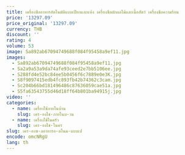 ```yaml
---
title: เครื่องซีลอาหารอัตโนมัติแบบเปียกและแห้ง เครื่องซีลผักผลไม้และเนื้อสัตว์ เครื่องซีลความร้อน
price: '13297.09'
price_original: '13297.09'
currency: THB
discount: ''
rating: 4
volume: 53
image: Sa892ab67094749688f084f95458a9ef11.jpg
images:
  - Sa892ab67094749688f084f95458a9ef11.jpg
  - Sa2a9a53a9da74afe93ceed2e7bb5106ee.jpg
  - S288fd4e52bc84ee5b0456f6c7889e0e3K.jpg
  - S8f9097415edb4fc893fb42b74362c3cam.jpg
  - Sc204b66bd181496486c87636059cae51a.jpg
  - S5fa63543755d46d18ff64b801ba94915j.jpg
video: ''
categories:
  - name: เครื่องใช้ภายในบ้าน
    slug: เคร-องใช-ภายในบ-าน
  - name: เครื่องใช้ในครัว
    slug: เคร-องใช-ในคร
slug: เคร-องซ-ลอาหารอ-ตโนม-แบบเป
encode: omcNRgU
lang: th
---
```

  
